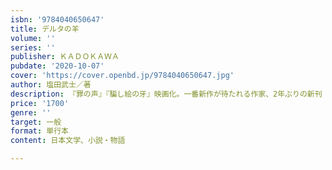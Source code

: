 ```yaml
---
isbn: '9784040650647'
title: デルタの羊
volume: ''
series: ''
publisher: ＫＡＤＯＫＡＷＡ
pubdate: '2020-10-07'
cover: 'https://cover.openbd.jp/9784040650647.jpg'
author: 塩田武士／著
description: 『罪の声』『騙し絵の牙』映画化。一番新作が待たれる作家、2年ぶりの新刊
price: '1700'
genre: ''
target: 一般
format: 単行本
content: 日本文学、小説・物語

---
```

